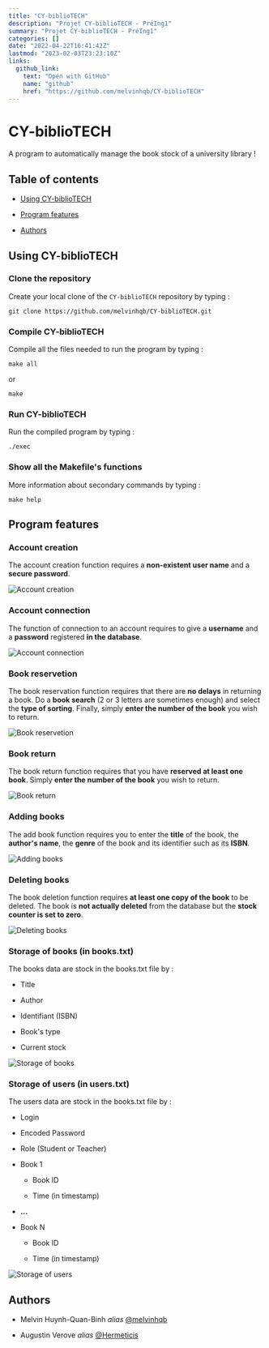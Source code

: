 ```yaml
---
title: "CY-biblioTECH"
description: "Projet CY-biblioTECH - PréIng1"
summary: "Projet CY-biblioTECH - PréIng1"
categories: []
date: "2022-04-22T16:41:42Z"
lastmod: "2023-02-03T23:23:10Z"
links:
  github_link:
    text: "Open with GitHub"
    name: "github"
    href: "https://github.com/melvinhqb/CY-biblioTECH"
---
```


# CY-biblioTECH
A program to automatically manage the book stock of a university library !

## Table of contents

* [Using CY-biblioTECH](#part1)
* [Program features](#part2)
* [Authors](#part3)

## Using CY-biblioTECH <a class="anchor" id="part1"></a>

### Clone the repository

Create your local clone of the ```CY-biblioTECH``` repository by typing :
    
    git clone https://github.com/melvinhqb/CY-biblioTECH.git

### Compile CY-biblioTECH

Compile all the files needed to run the program by typing :

    make all

or

    make

### Run CY-biblioTECH

Run the compiled program by typing :

    ./exec

### Show all the Makefile's functions

More information about secondary commands by typing :

    make help

## Program features <a class="anchor" id="part2"></a>

### Account creation

The account creation function requires a __non-existent user name__ and a __secure password__.

![Account creation](Images/3.png)

### Account connection

The function of connection to an account requires to give a __username__ and a __password__ registered __in the database__.

![Account connection](Images/5.png)

### Book reservetion

The book reservation function requires that there are __no delays__ in returning a book. Do a __book search__ (2 or 3 letters are sometimes enough) and select the __type of sorting__. Finally, simply __enter the number of the book__ you wish to return.

![Book reservetion](Images/1.png)

### Book return

The book return function requires that you have __reserved at least one book__. Simply __enter the number of the book__ you wish to return.

![Book return](Images/2.png)

### Adding books

The add book function requires you to enter the __title__ of the book, the __author's name__, the __genre__ of the book and its identifier such as its __ISBN__.

![Adding books](Images/4.png)

### Deleting books

The book deletion function requires __at least one copy of the book__ to be deleted. The book is __not actually deleted__ from the database but the __stock counter is set to zero__.

![Deleting books](Images/6.png)

### Storage of books (in books.txt)

The books data are stock in the books.txt file by :
- Title
- Author
- Identifiant (ISBN)
- Book's type
- Current stock  

![Storage of books](Images/7.png)

### Storage of users (in users.txt)

The users data are stock in the books.txt file by :
- Login
- Encoded Password
- Role (Student or Teacher)
- Book 1
    - Book ID
    - Time (in timestamp)
- __...__
- Book N
    - Book ID
    - Time (in timestamp)

![Storage of users](Images/8.png)

## Authors <a class="anchor" id="part3"></a>

- Melvin Huynh-Quan-Binh _alias_ [@melvinhqb](https://www.github.com/melvinhqb)
- Augustin Verove _alias_ [@Hermeticis](https://github.com/Hermeticis)
